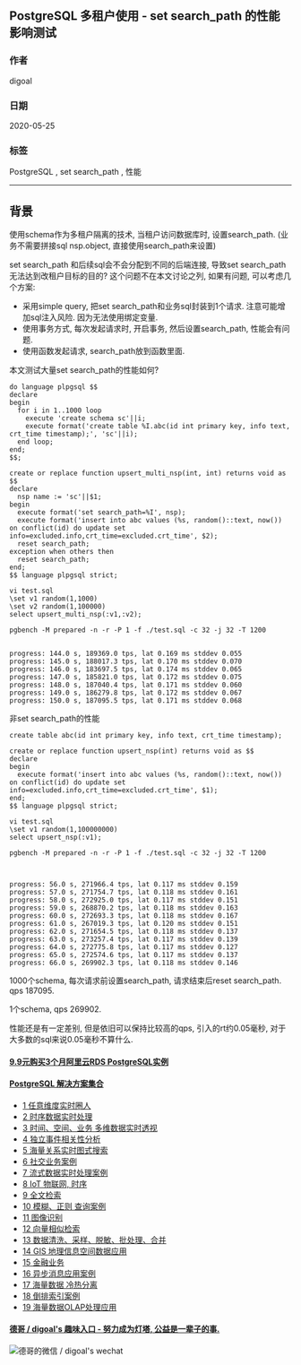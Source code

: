 ## PostgreSQL 多租户使用 - set search_path 的性能影响测试   
    
### 作者    
digoal    
    
### 日期    
2020-05-25    
    
### 标签    
PostgreSQL , set search_path , 性能    
    
----    
    
## 背景    
使用schema作为多租户隔离的技术, 当租户访问数据库时, 设置search_path. (业务不需要拼接sql nsp.object, 直接使用search_path来设置)  
  
set search_path 和后续sql会不会分配到不同的后端连接, 导致set search_path无法达到改租户目标的目的? 这个问题不在本文讨论之列, 如果有问题, 可以考虑几个方案:     
- 采用simple query, 把set search_path和业务sql封装到1个请求. 注意可能增加sql注入风险. 因为无法使用绑定变量.  
- 使用事务方式, 每次发起请求时, 开启事务, 然后设置search_path, 性能会有问题.   
- 使用函数发起请求, search_path放到函数里面.   
  
本文测试大量set search_path的性能如何?  
  
```  
do language plpgsql $$  
declare  
begin  
  for i in 1..1000 loop  
    execute 'create schema sc'||i;  
    execute format('create table %I.abc(id int primary key, info text, crt_time timestamp);', 'sc'||i);  
  end loop;  
end;  
$$;  
```  
  
```  
create or replace function upsert_multi_nsp(int, int) returns void as $$  
declare  
  nsp name := 'sc'||$1;  
begin  
  execute format('set search_path=%I', nsp);  
  execute format('insert into abc values (%s, random()::text, now()) on conflict(id) do update set info=excluded.info,crt_time=excluded.crt_time', $2);  
  reset search_path;  
exception when others then  
  reset search_path;  
end;  
$$ language plpgsql strict;  
```  
  
```  
vi test.sql  
\set v1 random(1,1000)  
\set v2 random(1,100000)  
select upsert_multi_nsp(:v1,:v2);  
```  
  
```  
pgbench -M prepared -n -r -P 1 -f ./test.sql -c 32 -j 32 -T 1200  
  
  
progress: 144.0 s, 189369.0 tps, lat 0.169 ms stddev 0.055  
progress: 145.0 s, 188017.3 tps, lat 0.170 ms stddev 0.070  
progress: 146.0 s, 183697.5 tps, lat 0.174 ms stddev 0.065  
progress: 147.0 s, 185821.0 tps, lat 0.172 ms stddev 0.075  
progress: 148.0 s, 187040.4 tps, lat 0.171 ms stddev 0.060  
progress: 149.0 s, 186279.8 tps, lat 0.172 ms stddev 0.067  
progress: 150.0 s, 187095.5 tps, lat 0.171 ms stddev 0.068  
```  
  
非set search_path的性能  
  
```  
create table abc(id int primary key, info text, crt_time timestamp);  
```  
  
```  
create or replace function upsert_nsp(int) returns void as $$  
declare  
begin  
  execute format('insert into abc values (%s, random()::text, now()) on conflict(id) do update set info=excluded.info,crt_time=excluded.crt_time', $1);  
end;  
$$ language plpgsql strict;  
```  
  
```  
vi test.sql  
\set v1 random(1,100000000)  
select upsert_nsp(:v1);  
```  
  
  
```  
pgbench -M prepared -n -r -P 1 -f ./test.sql -c 32 -j 32 -T 1200  
  
  
  
progress: 56.0 s, 271966.4 tps, lat 0.117 ms stddev 0.159  
progress: 57.0 s, 271754.7 tps, lat 0.118 ms stddev 0.161  
progress: 58.0 s, 272925.0 tps, lat 0.117 ms stddev 0.151  
progress: 59.0 s, 268870.2 tps, lat 0.118 ms stddev 0.163  
progress: 60.0 s, 272693.3 tps, lat 0.118 ms stddev 0.167  
progress: 61.0 s, 267019.3 tps, lat 0.120 ms stddev 0.151  
progress: 62.0 s, 271654.5 tps, lat 0.118 ms stddev 0.137  
progress: 63.0 s, 273257.4 tps, lat 0.117 ms stddev 0.139  
progress: 64.0 s, 272775.8 tps, lat 0.117 ms stddev 0.127  
progress: 65.0 s, 272574.6 tps, lat 0.117 ms stddev 0.137  
progress: 66.0 s, 269902.3 tps, lat 0.118 ms stddev 0.146  
```  
  
1000个schema, 每次请求前设置search_path, 请求结束后reset search_path. qps 187095.   
  
1个schema, qps 269902.   
  
性能还是有一定差别, 但是依旧可以保持比较高的qps, 引入的rt约0.05毫秒, 对于大多数的sql来说0.05毫秒不算什么.   
  
     
  
  
  
  
  
  
  
  
  
  
  
  
  
  
  
  
  
  
  
  
  
  
  
  
  
#### [9.9元购买3个月阿里云RDS PostgreSQL实例](https://www.aliyun.com/database/postgresqlactivity "57258f76c37864c6e6d23383d05714ea")
  
  
#### [PostgreSQL 解决方案集合](https://yq.aliyun.com/topic/118 "40cff096e9ed7122c512b35d8561d9c8")
- [1 任意维度实时圈人](https://yq.aliyun.com/topic/118 "40cff096e9ed7122c512b35d8561d9c8")
- [2 时序数据实时处理](https://yq.aliyun.com/topic/118 "40cff096e9ed7122c512b35d8561d9c8")
- [3 时间、空间、业务 多维数据实时透视](https://yq.aliyun.com/topic/118 "40cff096e9ed7122c512b35d8561d9c8")
- [4 独立事件相关性分析](https://yq.aliyun.com/topic/118 "40cff096e9ed7122c512b35d8561d9c8")
- [5 海量关系实时图式搜索](https://yq.aliyun.com/topic/118 "40cff096e9ed7122c512b35d8561d9c8")
- [6 社交业务案例](https://yq.aliyun.com/topic/118 "40cff096e9ed7122c512b35d8561d9c8")
- [7 流式数据实时处理案例](https://yq.aliyun.com/topic/118 "40cff096e9ed7122c512b35d8561d9c8")
- [8 IoT 物联网, 时序](https://yq.aliyun.com/topic/118 "40cff096e9ed7122c512b35d8561d9c8")
- [9 全文检索](https://yq.aliyun.com/topic/118 "40cff096e9ed7122c512b35d8561d9c8")
- [10 模糊、正则 查询案例](https://yq.aliyun.com/topic/118 "40cff096e9ed7122c512b35d8561d9c8")
- [11 图像识别](https://yq.aliyun.com/topic/118 "40cff096e9ed7122c512b35d8561d9c8")
- [12 向量相似检索](https://yq.aliyun.com/topic/118 "40cff096e9ed7122c512b35d8561d9c8")
- [13 数据清洗、采样、脱敏、批处理、合并](https://yq.aliyun.com/topic/118 "40cff096e9ed7122c512b35d8561d9c8")
- [14 GIS 地理信息空间数据应用](https://yq.aliyun.com/topic/118 "40cff096e9ed7122c512b35d8561d9c8")
- [15 金融业务](https://yq.aliyun.com/topic/118 "40cff096e9ed7122c512b35d8561d9c8")
- [16 异步消息应用案例](https://yq.aliyun.com/topic/118 "40cff096e9ed7122c512b35d8561d9c8")
- [17 海量数据 冷热分离](https://yq.aliyun.com/topic/118 "40cff096e9ed7122c512b35d8561d9c8")
- [18 倒排索引案例](https://yq.aliyun.com/topic/118 "40cff096e9ed7122c512b35d8561d9c8")
- [19 海量数据OLAP处理应用](https://yq.aliyun.com/topic/118 "40cff096e9ed7122c512b35d8561d9c8")
  
  
#### [德哥 / digoal's 趣味入口 - 努力成为灯塔, 公益是一辈子的事.](https://github.com/digoal/blog/blob/master/README.md "22709685feb7cab07d30f30387f0a9ae")
  
  
![德哥的微信 / digoal's wechat](../pic/digoal_weixin.jpg "f7ad92eeba24523fd47a6e1a0e691b59")
  
